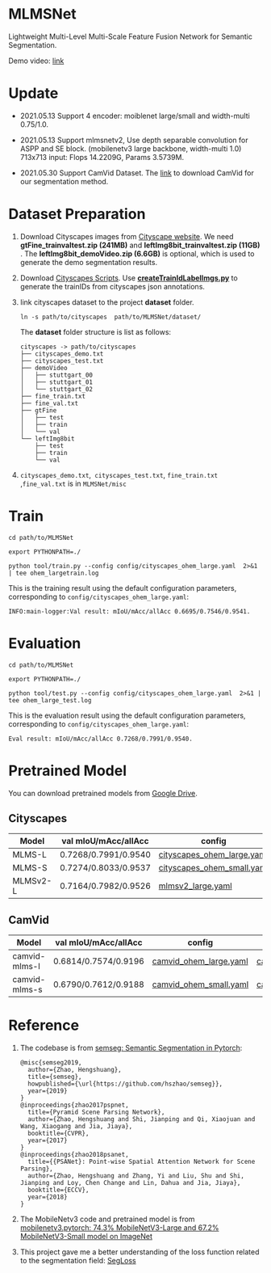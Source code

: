 # MLMSNet

Lightweight Multi-Level Multi-Scale Feature Fusion Network for Semantic Segmentation.

Demo video: [link](https://www.bilibili.com/video/BV1iN411o7So/)

# Update

- 2021.05.13 Support 4 encoder: moiblenet large/small and width-multi 0.75/1.0.

- 2021.05.13  Support mlmsnetv2, Use depth separable convolution for ASPP and SE block. (mobilenetv3 large backbone, width-multi 1.0) 713x713 input: Flops 14.2209G, Params 3.5739M.

- 2021.05.30 Support CamVid Dataset. The [link](https://github.com/lih627/CamVid) to download CamVid for our segmentation method.

  

# Dataset Preparation

1. Download Cityscapes images from [Cityscape website](https://www.cityscapes-dataset.com/downloads/). We need **gtFine_trainvaltest.zip (241MB)** and **leftImg8bit_trainvaltest.zip (11GB)** . The **leftImg8bit_demoVideo.zip (6.6GB)** is optional, which is used to generate the demo segmentation results.

2. Download [Cityscapes Scripts](https://github.com/mcordts/cityscapesScripts). Use [**createTrainIdLabelImgs.py**](https://github.com/mcordts/cityscapesScripts/blob/master/cityscapesscripts/preparation/createTrainIdLabelImgs.py) to generate the trainIDs from cityscapes json annotations.

3. link cityscapes dataset to the project **dataset** folder. 

   ```shell
   ln -s path/to/cityscapes  path/to/MLMSNet/dataset/
   ```

   The **dataset** folder structure is list as follows:

   ```
   cityscapes -> path/to/cityscapes
   ├── cityscapes_demo.txt
   ├── cityscapes_test.txt
   ├── demoVideo
   │   ├── stuttgart_00
   │   ├── stuttgart_01
   │   └── stuttgart_02
   ├── fine_train.txt
   ├── fine_val.txt
   ├── gtFine
   │   ├── test
   │   ├── train
   │   └── val
   └── leftImg8bit
       ├── test
       ├── train
       └── val
   ```

4. `cityscapes_demo.txt`,` cityscapes_test.txt`,  `fine_train.txt` ,`fine_val.txt` is in `MLMSNet/misc`

# Train



```shell
cd path/to/MLMSNet

export PYTHONPATH=./

python tool/train.py --config config/cityscapes_ohem_large.yaml  2>&1 | tee ohem_largetrain.log
```

This is the training result using the default configuration parameters, corresponding to `config/cityscapes_ohem_large.yaml`:

```
INFO:main-logger:Val result: mIoU/mAcc/allAcc 0.6695/0.7546/0.9541.
```

# Evaluation

```shell
cd path/to/MLMSNet

export PYTHONPATH=./

python tool/test.py --config config/cityscapes_ohem_large.yaml  2>&1 | tee ohem_large_test.log
```

This is the evaluation result using the default configuration parameters, corresponding to `config/cityscapes_ohem_large.yaml`:

```
Eval result: mIoU/mAcc/allAcc 0.7268/0.7991/0.9540.
```

# Pretrained Model

You can download pretrained models from [Google Drive](https://drive.google.com/drive/folders/1PZ1krdgj9j6FDyJAxUALxXbrTCiWL1_d?usp=sharing).

## Cityscapes

| Model | val mIoU/mAcc/allAcc |config| link |
| ----- | -------------------- |------|-------- |
| MLMS-L      | 0.7268/0.7991/0.9540 |[cityscapes_ohem_large.yaml](./config/cityscapes_ohem_large.yaml)| [MLMS_L](https://drive.google.com/file/d/1JHf9nT4Hgcb3t3HVTd7gZQFN-J1epxym/view?usp=sharing) |
| MLMS-S | 0.7274/0.8033/0.9537 | [cityscapes_ohem_small.yaml](./config/cityscapes_ohem_small.yaml) | [MLMS_S](https://drive.google.com/file/d/1fYJWfeEwx2AhWKedFsopFTguhwBoWUIh/view?usp=sharing) |
| MLMSv2-L | 0.7164/0.7982/0.9526 | [mlmsv2_large.yaml](./config/mlmsv2_large.yaml) | [MLMSv2_L](https://drive.google.com/file/d/1Rb2Q6nu5RyZkbKmDtlEQzFUY-E_8cMl2/view?usp=sharing) |



## CamVid


| Model | val mIoU/mAcc/allAcc |config| link |
| ----- | -------------------- |------|-------- |
| camvid-mlms-l | 0.6814/0.7574/0.9196 |[camvid_ohem_large.yaml](./config/camvid_ohem_large.yaml)| [camvid_mlms_l](https://drive.google.com/file/d/1Oyx1afKj13yP7Vh9YSJn6q6IGjGkgRPV/view?usp=sharing) |
| camvid-mlms-s | 0.6790/0.7612/0.9188 | [camvid_ohem_small.yaml](./config/camvid_ohem_small.yaml) | [camvid_mlms_s](https://drive.google.com/file/d/1MGolivV2z1tAZy6cRUP-0dK2HFfR6PXt/view?usp=sharing) |



# Reference

1. The codebase is from [semseg: Semantic Segmentation in Pytorch](https://github.com/hszhao/semseg):

   ```
   @misc{semseg2019,
     author={Zhao, Hengshuang},
     title={semseg},
     howpublished={\url{https://github.com/hszhao/semseg}},
     year={2019}
   }
   @inproceedings{zhao2017pspnet,
     title={Pyramid Scene Parsing Network},
     author={Zhao, Hengshuang and Shi, Jianping and Qi, Xiaojuan and Wang, Xiaogang and Jia, Jiaya},
     booktitle={CVPR},
     year={2017}
   }
   @inproceedings{zhao2018psanet,
     title={{PSANet}: Point-wise Spatial Attention Network for Scene Parsing},
     author={Zhao, Hengshuang and Zhang, Yi and Liu, Shu and Shi, Jianping and Loy, Chen Change and Lin, Dahua and Jia, Jiaya},
     booktitle={ECCV},
     year={2018}
   }
   ```

2. The MobileNetv3 code and pretrained model is from [mobilenetv3.pytorch: 74.3% MobileNetV3-Large and 67.2% MobileNetV3-Small model on ImageNet](https://github.com/d-li14/mobilenetv3.pytorch)

3. This project gave me a better understanding of the loss function related to the segmentation field: [SegLoss](https://github.com/JunMa11/SegLoss)

